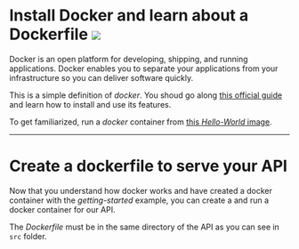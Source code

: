 # Install Docker and learn about a Dockerfile ![](https://www.docker.com/wp-content/uploads/2022/03/horizontal-logo-monochromatic-white.png)
Docker is an open platform for developing, shipping, and running applications. Docker enables you to separate your applications from your infrastructure so you can deliver software quickly. 

This is a simple definition of *docker*. You shoud go along [this official guide](https://docs.docker.com/get-started/overview/) and learn how to install and use its features.

To get familiarized, run a *docker* container from [this *Hello-World* image](https://hub.docker.com/_/hello-world).

___

# Create a dockerfile to serve your API
Now that you understand how docker works and have created a docker container with the *getting-started* example, you can create a and run a docker container for our API.

The *Dockerfile* must be in the same directory of the API as you can see in `src` folder.
